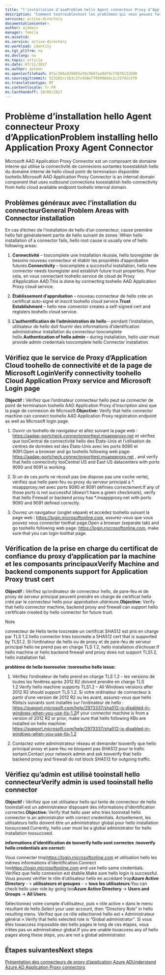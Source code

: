 ```yaml
---
title: "l’installation d’aaaProblem hello Agent connecteur Proxy d’Application | Documents Microsoft"
description: "Comment tootroubleshoot les problèmes qui vous pouvez face lors de l’installation hello Agent connecteur Proxy d’Application"
services: active-directory
documentationcenter: 
author: ajamess
manager: femila
ms.assetid: 
ms.service: active-directory
ms.workload: identity
ms.tgt_pltfrm: na
ms.devlang: na
ms.topic: article
ms.date: 07/11/2017
ms.author: asteen
ms.openlocfilehash: 07ac366a429083af0c9b87aa9df9cf3876132b90
ms.sourcegitcommit: 523283cc1b3c37c428e77850964dc1c33742c5f0
ms.translationtype: MT
ms.contentlocale: fr-FR
ms.lasthandoff: 10/06/2017
---
```

# <a name="problem-installing-hello-application-proxy-agent-connector"></a><span data-ttu-id="199f2-103">Problème d’installation hello Agent connecteur Proxy d’Application</span><span class="sxs-lookup"><span data-stu-id="199f2-103">Problem installing hello Application Proxy Agent Connector</span></span>

<span data-ttu-id="199f2-104">Microsoft AAD Application Proxy Connector est un composant de domaine interne qui utilise la connectivité de connexions sortantes tooestablish hello du domaine interne de hello cloud point de terminaison disponible toohello.</span><span class="sxs-lookup"><span data-stu-id="199f2-104">Microsoft AAD Application Proxy Connector is an internal domain component that uses outbound connections tooestablish hello connectivity from hello cloud available endpoint toohello internal domain.</span></span>

## <a name="general-problem-areas-with-connector-installation"></a><span data-ttu-id="199f2-105">Problèmes généraux avec l’installation du connecteur</span><span class="sxs-lookup"><span data-stu-id="199f2-105">General Problem Areas with Connector installation</span></span>

<span data-ttu-id="199f2-106">En cas d’échec de l’installation de hello d’un connecteur, cause première hello fait généralement partie de hello suivant de zones :</span><span class="sxs-lookup"><span data-stu-id="199f2-106">When hello installation of a connector fails, hello root cause is usually one of hello following areas:</span></span>

1.  <span data-ttu-id="199f2-107">**Connectivité** – toocomplete une installation réussie, hello tooregister de besoins nouveau connecteur et établir les propriétés d’approbation futures.</span><span class="sxs-lookup"><span data-stu-id="199f2-107">**Connectivity** – toocomplete a successful installation, hello new connector needs tooregister and establish future trust properties.</span></span> <span data-ttu-id="199f2-108">Pour cela, en vous connectant toohello service de cloud de Proxy d’Application AAD.</span><span class="sxs-lookup"><span data-stu-id="199f2-108">This is done by connecting toohello AAD Application Proxy cloud service.</span></span>

2.  <span data-ttu-id="199f2-109">**Établissement d’approbation** – nouveau connecteur de hello crée un certificat auto-signé et inscrit toohello cloud service.</span><span class="sxs-lookup"><span data-stu-id="199f2-109">**Trust Establishment** – hello new connector creates a self-signed cert and registers toohello cloud service.</span></span>

3.  <span data-ttu-id="199f2-110">**L’authentification de l’administration de hello** – pendant l’installation, utilisateur de hello doit fournir des informations d’identification administrateur installation du connecteur toocomplete hello.</span><span class="sxs-lookup"><span data-stu-id="199f2-110">**Authentication of hello admin** – during installation, hello user must provide admin credentials toocomplete hello Connector installation.</span></span>

## <a name="verify-connectivity-toohello-cloud-application-proxy-service-and-microsoft-login-page"></a><span data-ttu-id="199f2-111">Vérifiez que le service de Proxy d’Application Cloud toohello de connectivité et de la page de Microsoft Login</span><span class="sxs-lookup"><span data-stu-id="199f2-111">Verify connectivity toohello Cloud Application Proxy service and Microsoft Login page</span></span>

<span data-ttu-id="199f2-112">**Objectif :** Vérifiez que l’ordinateur connecteur hello peut se connecter de point de terminaison toohello AAD Application Proxy d’inscription ainsi que la page de connexion de Microsoft.</span><span class="sxs-lookup"><span data-stu-id="199f2-112">**Objective:** Verify that hello connector machine can connect toohello AAD Application Proxy registration endpoint as well as Microsoft login page.</span></span>

1.  <span data-ttu-id="199f2-113">Ouvrir un toohello de navigateur et allez suivant la page web : <https://aadap-portcheck.connectorporttest.msappproxy.net> et vérifiez que tooCentral de connectivité hello des États-Unis et l’utilisation de centres de données est des États-Unis avec les ports 9090 et 9091.</span><span class="sxs-lookup"><span data-stu-id="199f2-113">Open a browser and go toohello following web page: <https://aadap-portcheck.connectorporttest.msappproxy.net> , and verify that hello connectivity tooCentral US and East US datacenters with ports 9090 and 9091 is working.</span></span>

2.  <span data-ttu-id="199f2-114">Si un de ces ports ne réussit pas (ne dispose pas une coche verte), vérifiez que hello pare-feu ou proxy du serveur principal a \*. msappproxy.net avec ports 9090 et 9091 définies correctement.</span><span class="sxs-lookup"><span data-stu-id="199f2-114">If any of those ports is not successful (doesn’t have a green checkmark), verify that hello Firewall or backend proxy has \*.msappproxy.net with ports 9090 and 9091 defined correctly.</span></span>

3.  <span data-ttu-id="199f2-115">Ouvrez un navigateur (onglet séparé) et accédez toohello suivant la page web : <https://login.microsoftonline.com>, assurez-vous que vous pouvez vous connecter toothat page.</span><span class="sxs-lookup"><span data-stu-id="199f2-115">Open a browser (separate tab) and go toohello following web page: <https://login.microsoftonline.com>, make sure that you can login toothat page.</span></span>

## <a name="verify-machine-and-backend-components-support-for-application-proxy-trust-cert"></a><span data-ttu-id="199f2-116">Vérification de la prise en charge du certificat de confiance du proxy d’application par la machine et les composants principaux</span><span class="sxs-lookup"><span data-stu-id="199f2-116">Verify Machine and backend components support for Application Proxy trust cert</span></span>

<span data-ttu-id="199f2-117">**Objectif :** Vérifiez qu’ordinateur de connecteur hello, de pare-feu et de proxy de serveur principal peuvent prendre en charge de certificat hello créé par le connecteur hello pour approbation ultérieure.</span><span class="sxs-lookup"><span data-stu-id="199f2-117">**Objective:** Verify that hello connector machine, backend proxy and firewall can support hello certificate created by hello connector for future trust.</span></span>

>[!NOTE]
><span data-ttu-id="199f2-118">connecteur de Hello tente toocreate un certificat SHA512 est pris en charge par TLS 1.2.</span><span class="sxs-lookup"><span data-stu-id="199f2-118">hello connector tries toocreate a SHA512 cert that is supported by TLS1.2.</span></span> <span data-ttu-id="199f2-119">Si l’ordinateur de hello ou de proxy et de pare-feu de serveur principal hello ne prend pas en charge TLS 1.2, hello installation d’échouer.</span><span class="sxs-lookup"><span data-stu-id="199f2-119">If hello machine or hello backend firewall and proxy does not support TLS1.2, hello installation fail.</span></span>
>
>

<span data-ttu-id="199f2-120">**problème de hello tooresolve :**</span><span class="sxs-lookup"><span data-stu-id="199f2-120">**tooresolve hello issue:**</span></span>

1.  <span data-ttu-id="199f2-121">Vérifiez l’ordinateur de hello prend en charge TLS 1.2 – les versions de toutes les fenêtres après 2012 R2 doivent prendre en charge TLS 1.2.</span><span class="sxs-lookup"><span data-stu-id="199f2-121">Verify hello machine supports TLS1.2 – All Windows versions after 2012 R2 should support TLS 1.2.</span></span> <span data-ttu-id="199f2-122">Si votre ordinateur de connecteur à partir d’une version de 2012 R2 ou les avant, assurez-vous que hello Kbits/s suivants sont installés sur l’ordinateur de hello : <https://support.microsoft.com/help/2973337/sha512-is-disabled-in-windows-when-you-use-tls-1.2></span><span class="sxs-lookup"><span data-stu-id="199f2-122">If your connector machine is from a version of 2012 R2 or prior, make sure that hello following KBs are installed on hello machine: <https://support.microsoft.com/help/2973337/sha512-is-disabled-in-windows-when-you-use-tls-1.2></span></span>

2.  <span data-ttu-id="199f2-123">Contactez votre administrateur réseau et demander tooverify que hello principal proxy et pare-feu ne bloquent pas SHA512 pour le trafic sortant.</span><span class="sxs-lookup"><span data-stu-id="199f2-123">Contact your network admin and ask tooverify that hello backend proxy and firewall do not block SHA512 for outgoing traffic.</span></span>

## <a name="verify-admin-is-used-tooinstall-hello-connector"></a><span data-ttu-id="199f2-124">Vérifiez qu’admin est utilisé tooinstall hello connecteur</span><span class="sxs-lookup"><span data-stu-id="199f2-124">Verify admin is used tooinstall hello connector</span></span>

<span data-ttu-id="199f2-125">**Objectif :** Vérifiez que cet utilisateur hello qui tente de connecteur de hello tooinstall est un administrateur disposant des informations d’identification correctes.</span><span class="sxs-lookup"><span data-stu-id="199f2-125">**Objective:** Verify that hello user who tries tooinstall hello connector is an administrator with correct credentials.</span></span> <span data-ttu-id="199f2-126">Actuellement, les utilisateurs hello doivent être un administrateur global pour hello installation toosucceed.</span><span class="sxs-lookup"><span data-stu-id="199f2-126">Currently, hello user must be a global administrator for hello installation toosucceed.</span></span>

<span data-ttu-id="199f2-127">**informations d’identification de tooverify hello sont correctes :**</span><span class="sxs-lookup"><span data-stu-id="199f2-127">**tooverify hello credentials are correct:**</span></span>

<span data-ttu-id="199f2-128">Vous connecter trop<https://login.microsoftonline.com> et utilisation hello les mêmes informations d’identification.</span><span class="sxs-lookup"><span data-stu-id="199f2-128">Connect too<https://login.microsoftonline.com> and use hello same credentials.</span></span> <span data-ttu-id="199f2-129">Vérifiez que hello connexion est établie.</span><span class="sxs-lookup"><span data-stu-id="199f2-129">Make sure hello login is successful.</span></span> <span data-ttu-id="199f2-130">Vous pouvez vérifier le rôle d’utilisateur hello en accédant trop**Azure Active Directory**  - &gt; **utilisateurs et groupes**  - &gt; **tous les utilisateurs**.</span><span class="sxs-lookup"><span data-stu-id="199f2-130">You can check hello user role by going too**Azure Active Directory** -&gt; **Users and Groups** -&gt; **All Users**.</span></span> 

<span data-ttu-id="199f2-131">Sélectionnez votre compte d’utilisateur, puis « rôle active » dans le menu résultant de hello.</span><span class="sxs-lookup"><span data-stu-id="199f2-131">Select your user account, then “Directory Role” in hello resulting menu.</span></span> <span data-ttu-id="199f2-132">Vérifiez que ce rôle sélectionné hello est « Administrateur général ».</span><span class="sxs-lookup"><span data-stu-id="199f2-132">Verify that hello selected role is “Global administrator”.</span></span> <span data-ttu-id="199f2-133">Si vous êtes tooaccess impossible des hello pages le long de ces étapes, vous n’êtes pas un administrateur global.</span><span class="sxs-lookup"><span data-stu-id="199f2-133">If you are unable tooaccess any of hello pages along these steps, you are not a global administrator.</span></span>

## <a name="next-steps"></a><span data-ttu-id="199f2-134">Étapes suivantes</span><span class="sxs-lookup"><span data-stu-id="199f2-134">Next steps</span></span>
[<span data-ttu-id="199f2-135">Présentation des connecteurs de proxy d’application Azure AD</span><span class="sxs-lookup"><span data-stu-id="199f2-135">Understand Azure AD Application Proxy connectors</span></span>](application-proxy-understand-connectors.md)

